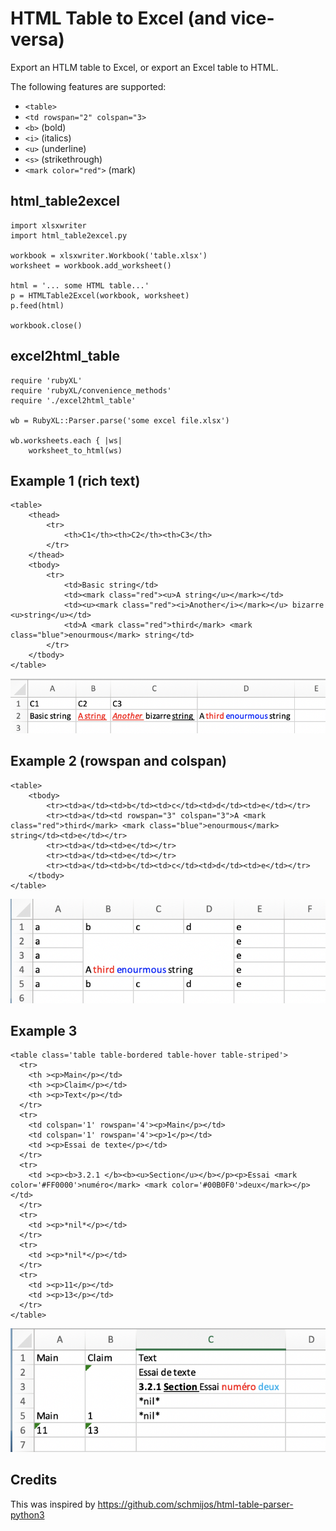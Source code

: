 # HTML Table to Excel (and vice-versa)

Export an HTLM table to Excel, or export an Excel table to HTML.

The following features are supported:

- `<table>`
- `<td rowspan="2" colspan="3>`
- `<b>` (bold)
- `<i>` (italics)
- `<u>` (underline)
- `<s>` (strikethrough)
- `<mark color="red">` (mark)

## html_table2excel

```
import xlsxwriter
import html_table2excel.py

workbook = xlsxwriter.Workbook('table.xlsx')
worksheet = workbook.add_worksheet()

html = '... some HTML table...'
p = HTMLTable2Excel(workbook, worksheet)                                                                
p.feed(html)

workbook.close()
```

## excel2html_table

```
require 'rubyXL'
require 'rubyXL/convenience_methods'
require './excel2html_table'

wb = RubyXL::Parser.parse('some excel file.xlsx')

wb.worksheets.each { |ws|
    worksheet_to_html(ws)
```

## Example 1 (rich text)

```
<table>
    <thead>
        <tr>
            <th>C1</th><th>C2</th><th>C3</th>
        </tr>
    </thead>
    <tbody>
        <tr>
            <td>Basic string</td>
            <td><mark class="red"><u>A string</u></mark></td>
            <td><u><mark class="red"><i>Another</i></mark></u> bizarre <u>string</u></td>
            <td>A <mark class="red">third</mark> <mark class="blue">enourmous</mark> string</td>
        </tr>
    </tbody>
</table>
```

![Alt text](example1.png?raw=true "Example 1")

## Example 2 (rowspan and colspan)

```
<table>
    <tbody>
        <tr><td>a</td><td>b</td><td>c</td><td>d</td><td>e</td></tr>
        <tr><td>a</td><td rowspan="3" colspan="3">A <mark class="red">third</mark> <mark class="blue">enourmous</mark> string</td><td>e</td></tr>
        <tr><td>a</td><td>e</td></tr>
        <tr><td>a</td><td>e</td></tr>
        <tr><td>a</td><td>b</td><td>c</td><td>d</td><td>e</td></tr>
    </tbody>
</table>
```

![Alt text](example2.png?raw=true "Example 2")

## Example 3

```
<table class='table table-bordered table-hover table-striped'>
  <tr>
    <th ><p>Main</p></td>
    <th ><p>Claim</p></td>
    <th ><p>Text</p></td>
  </tr>
  <tr>
    <td colspan='1' rowspan='4'><p>Main</p></td>
    <td colspan='1' rowspan='4'><p>1</p></td>
    <td ><p>Essai de texte</p></td>
  </tr>
  <tr>
    <td ><p><b>3.2.1 </b><b><u>Section</u></b></p><p>Essai <mark color='#FF0000'>numéro</mark> <mark color='#00B0F0'>deux</mark></p></td>
  </tr>
  <tr>
    <td ><p>*nil*</p></td>
  </tr>
  <tr>
    <td ><p>*nil*</p></td>
  </tr>
  <tr>
    <td ><p>11</p></td>
    <td ><p>13</p></td>
  </tr>
</table>
```

![Alt text](example3.png?raw=true "Example 3")

## Credits

This was inspired by https://github.com/schmijos/html-table-parser-python3
